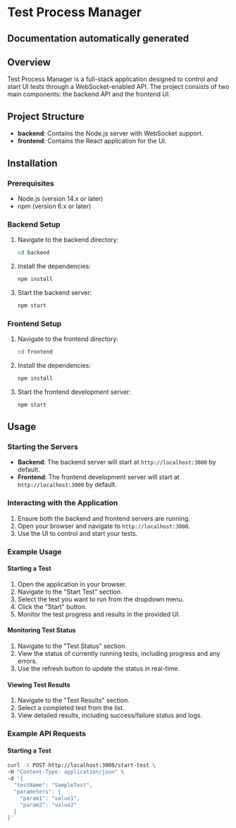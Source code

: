 # Test Process Manager
## Documentation automatically generated

## Overview

Test Process Manager is a full-stack application designed to control and start UI tests through a WebSocket-enabled API. The project consists of two main components: the backend API and the frontend UI.

## Project Structure

- **backend**: Contains the Node.js server with WebSocket support.
- **frontend**: Contains the React application for the UI.

## Installation

### Prerequisites

- Node.js (version 14.x or later)
- npm (version 6.x or later)

### Backend Setup

1. Navigate to the backend directory:
    ```bash
    cd backend
    ```

2. Install the dependencies:
    ```bash
    npm install
    ```

3. Start the backend server:
    ```bash
    npm start
    ```

### Frontend Setup

1. Navigate to the frontend directory:
    ```bash
    cd frontend
    ```

2. Install the dependencies:
    ```bash
    npm install
    ```

3. Start the frontend development server:
    ```bash
    npm start
    ```

## Usage

### Starting the Servers

- **Backend**: The backend server will start at `http://localhost:3000` by default.
- **Frontend**: The frontend development server will start at `http://localhost:3000` by default.

### Interacting with the Application

1. Ensure both the backend and frontend servers are running.
2. Open your browser and navigate to `http://localhost:3000`.
3. Use the UI to control and start your tests.

### Example Usage

#### Starting a Test

1. Open the application in your browser.
2. Navigate to the "Start Test" section.
3. Select the test you want to run from the dropdown menu.
4. Click the "Start" button.
5. Monitor the test progress and results in the provided UI.

#### Monitoring Test Status

1. Navigate to the "Test Status" section.
2. View the status of currently running tests, including progress and any errors.
3. Use the refresh button to update the status in real-time.

#### Viewing Test Results

1. Navigate to the "Test Results" section.
2. Select a completed test from the list.
3. View detailed results, including success/failure status and logs.

### Example API Requests

#### Starting a Test

```bash
curl -X POST http://localhost:3000/start-test \
-H "Content-Type: application/json" \
-d '{
  "testName": "SampleTest",
  "parameters": {
    "param1": "value1",
    "param2": "value2"
  }
}'
